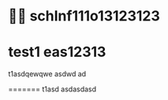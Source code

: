 

schInf111o13123123
=======
test1
eas12313
=======
t1asdqewqwe
asdwd
ad

=======
t1asd
asdasdasd

